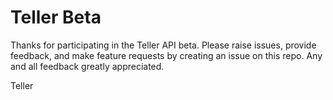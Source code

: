 # Teller Beta

Thanks for participating in the Teller API beta. Please raise issues, provide feedback, and make feature requests by creating an issue on this repo. Any and all feedback greatly appreciated.

Teller
